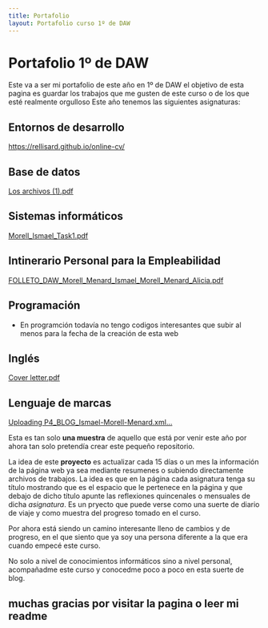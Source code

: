 ```yaml
---
title: Portafolio
layout: Portafolio curso 1º de DAW
---
```

# Portafolio 1º de DAW #
Este va a ser mi portafolio de este año en 1º de DAW el objetivo de esta pagina es guardar los trabajos que me gusten de este curso o de los que esté realmente orgulloso
Este año tenemos las siguientes asignaturas:

## Entornos de desarrollo ##
https://rellisard.github.io/online-cv/

## Base de datos ##
[Los archivos (1).pdf](https://github.com/user-attachments/files/17894065/Los.archivos.1.pdf)

## Sistemas informáticos ##
[Morell_Ismael_Task1.pdf](https://github.com/user-attachments/files/17894067/Morell_Ismael_Task1.pdf)

## Intinerario Personal para la Empleabilidad ##
[FOLLETO_DAW_Morell_Menard_Ismael_Morell_Menard_Alicia.pdf](https://github.com/user-attachments/files/17894070/FOLLETO_DAW_Morell_Menard_Ismael_Morell_Menard_Alicia.pdf)

## Programación ##
- En programción todavía no tengo codigos interesantes que subir al menos para la fecha de la creación de esta web
## Inglés ## 
[Cover letter.pdf](https://github.com/user-attachments/files/17894083/Cover.letter.pdf)

## Lenguaje de marcas ## 
[Uploading P4_BLOG_Ismael-Morell-Menard.xml…]()


Esta es tan solo **una muestra** de aquello que está por venir este año por ahora tan solo pretendía crear este pequeño repositorio. 

La idea de este **proyecto** es actualizar cada 15 días o un mes la información de la página web ya sea mediante resumenes o subiendo directamente archivos de trabajos.
La idea es que en la página cada asignatura tenga su título mostrando que es el espacio que le pertenece en la página y que debajo de dicho título apunte las reflexiones quincenales o mensuales de dicha _asignatura_.
Es un pryecto que puede verse como una suerte de diario de viaje y como muestra del progreso tomado en el curso.

Por ahora está siendo un camino interesante lleno de cambios y de progreso, en el que siento que ya soy una persona diferente a la que era cuando empecé este curso.

No solo a nivel de conocimientos informáticos sino a nivel personal, acompañadme este curso y conocedme poco a poco en esta suerte de blog.
## muchas gracias por visitar la pagina o leer mi readme ##
